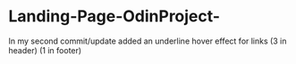 # Landing-Page-OdinProject-
In my second commit/update added an underline hover effect for links (3 in header) (1 in footer)
